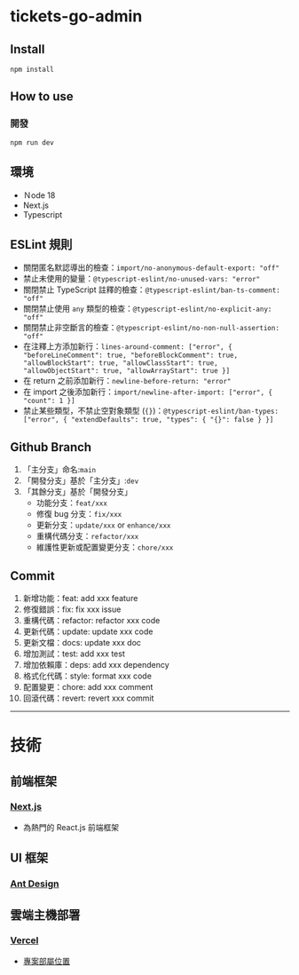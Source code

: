 # tickets-go-admin

## Install

```
npm install
```

## How to use

### 開發

```
npm run dev
```

## 環境

- Ｎode 18
- Next.js
- Typescript

## ESLint 規則

- 關閉匿名默認導出的檢查：`import/no-anonymous-default-export: "off"`
- 禁止未使用的變量：`@typescript-eslint/no-unused-vars: "error"`
- 關閉禁止 TypeScript 註釋的檢查：`@typescript-eslint/ban-ts-comment: "off"`
- 關閉禁止使用 `any` 類型的檢查：`@typescript-eslint/no-explicit-any: "off"`
- 關閉禁止非空斷言的檢查：`@typescript-eslint/no-non-null-assertion: "off"`
- 在注釋上方添加新行：`lines-around-comment: ["error", { "beforeLineComment": true, "beforeBlockComment": true, "allowBlockStart": true, "allowClassStart": true, "allowObjectStart": true, "allowArrayStart": true }]`
- 在 return 之前添加新行：`newline-before-return: "error"`
- 在 import 之後添加新行：`import/newline-after-import: ["error", { "count": 1 }]`
- 禁止某些類型，不禁止空對象類型 (`{}`)：`@typescript-eslint/ban-types: ["error", { "extendDefaults": true, "types": { "{}": false } }]`

## Github Branch

1. 「主分支」命名:`main`
2. 「開發分支」基於「主分支」:`dev`
3. 「其餘分支」基於「開發分支」
   - 功能分支：`feat/xxx`
   - 修復 bug 分支：`fix/xxx`
   - 更新分支：`update/xxx` or `enhance/xxx`
   - 重構代碼分支：`refactor/xxx`
   - 維護性更新或配置變更分支：`chore/xxx`

## Commit

1.  新增功能：feat: add xxx feature
2.  修復錯誤：fix: fix xxx issue
3.  重構代碼：refactor: refactor xxx code
4.  更新代碼：update: update xxx code
5.  更新文檔：docs: update xxx doc
6.  增加測試：test: add xxx test
7.  增加依賴庫：deps: add xxx dependency
8.  格式化代碼：style: format xxx code
9.  配置變更：chore: add xxx comment
10. 回滾代碼：revert: revert xxx commit

---

# 技術

## 前端框架

### [Next.js](https://nextjs.org/)

- 為熱門的 React.js 前端框架

## UI 框架

### [Ant Design](https://ant.design/index-cn)

## 雲端主機部署

### [Vercel](https://vercel.com/)

- [專案部屬位置](https://tickets-go-admin.vercel.app/)
